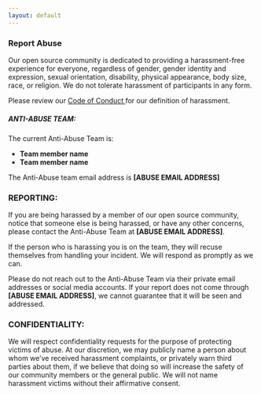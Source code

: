 ```yaml
---
layout: default
---
```


### Report Abuse
Our open source community is dedicated to providing a harassment-free experience for everyone, regardless of gender, gender identity and expression, sexual orientation, disability, physical appearance, body size, race, or religion. We do not tolerate harassment of participants in any form.

Please review our [Code of Conduct ](/code-of-conduct.html) for our definition of harassment.

##### ANTI-ABUSE TEAM:

The current Anti-Abuse Team is:

- **Team member name**
- **Team member name**

The Anti-Abuse team email address is **[ABUSE EMAIL ADDRESS]**

### REPORTING:

If you are being harassed by a member of our open source community, notice that someone else is being harassed, or have any other concerns, please contact the Anti-Abuse Team at **[ABUSE EMAIL ADDRESS]**.

If the person who is harassing you is on the team, they will recuse themselves from handling your incident. We will respond as promptly as we can.

Please do not reach out to the Anti-Abuse Team via their private email addresses or social media accounts. If your report does not come through **[ABUSE EMAIL ADDRESS]**, we cannot guarantee that it will be seen and addressed.


### CONFIDENTIALITY:

We will respect confidentiality requests for the purpose of protecting victims of abuse. At our discretion, we may publicly name a person about whom we’ve received harassment complaints, or privately warn third parties about them, if we believe that doing so will increase the safety of our community members or the general public. We will not name harassment victims without their affirmative consent.
